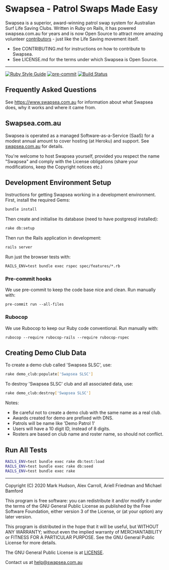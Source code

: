 # Swapsea - Patrol Swaps Made Easy

Swapsea is a superior, award-winning patrol swap system for Australian Surf Life Saving Clubs. Written in Ruby on Rails, it has powered swapsea.com.au for years and is now Open Source to attract more amazing volunteer [contributors](https://github.com/Swapsea/swapsea/graphs/contributors) - just like the Life Saving movement itself.

- See CONTRIBUTING.md for instructions on how to contribute to Swapsea.
- See LICENSE.md for the terms under which Swapsea is Open Source.

---

[![Ruby Style Guide](https://img.shields.io/badge/code_style-rubocop-brightgreen.svg)](https://github.com/rubocop/rubocop)
[![pre-commit](https://img.shields.io/badge/pre--commit-enabled-brightgreen?logo=pre-commit&logoColor=white)](https://github.com/pre-commit/pre-commit)
[![Build Status](https://app.travis-ci.com/Swapsea/swapsea.svg?branch=staging)](https://app.travis-ci.com/Swapsea/swapsea)

## Frequently Asked Questions

See <https://www.swapsea.com.au> for information about what Swapsea does, why it works and where it came from.

## Swapsea.com.au

Swapsea is operated as a managed Software-as-a-Service (SaaS) for a modest annual amount to cover hosting (at Heroku) and support. See [swapsea.com.au](https://www.swapsea.com.au) for details.

You're welcome to host Swapsea yourself, provided you respect the name "Swapsea" and comply with the License obligations (share your modifications, keep the Copyright notices etc.)

## Development Environment Setup

Instructions for getting Swapsea working in a development environment.
First, install the required Gems:

```bash
bundle install
```

Then create and initialise its database (need to have postgresql installed):

```bash
rake db:setup
```

Then run the Rails application in development:

```bash
rails server
```

Run just the browser tests with:

`RAILS_ENV=test bundle exec rspec spec/features/*.rb`

### Pre-commit hooks

We use pre-commit to keep the code base nice and clean. Run manually with:

`pre-commit run --all-files`

### Rubocop

We use Rubocop to keep our Ruby code conventional. Run manually with:

`rubocop --require rubocop-rails --require rubocop-rspec`

## Creating Demo Club Data

To create a demo club called 'Swapsea SLSC', use:

```bash
rake demo_club:populate['Swapsea SLSC']
```

To destroy 'Swapsea SLSC' club and all associated data, use:

```bash
rake demo_club:destroy['Swapsea SLSC']
```

Notes:

- Be careful not to create a demo club with the same name as a real club.
- Awards created for demo are prefixed with DNS.
- Patrols will be name like 'Demo Patrol 1'
- Users will have a 10 digit ID, instead of 8 digits.
- Rosters are based on club name and roster name, so should not conflict.

## Run All Tests

```bash
RAILS_ENV=test bundle exec rake db:test:load
RAILS_ENV=test bundle exec rake db:seed
RAILS_ENV=test bundle exec rake
```

---

Copyright (C) 2020 Mark Hudson, Alex Carroll, Ariell Friedman and Michael Bamford

This program is free software: you can redistribute it and/or modify
it under the terms of the GNU General Public License as published by
the Free Software Foundation, either version 3 of the License, or
(at your option) any later version.

This program is distributed in the hope that it will be useful,
but WITHOUT ANY WARRANTY; without even the implied warranty of
MERCHANTABILITY or FITNESS FOR A PARTICULAR PURPOSE. See the
GNU General Public License for more details.

The GNU General Public License is at [LICENSE](LICENSE).

Contact us at help@swapsea.com.au
